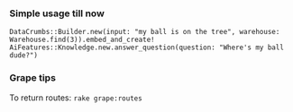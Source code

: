 ### Simple usage till now

```
DataCrumbs::Builder.new(input: "my ball is on the tree", warehouse: Warehouse.find(3)).embed_and_create!
AiFeatures::Knowledge.new.answer_question(question: "Where's my ball dude?")
```


### Grape tips

To return routes:
`rake grape:routes`
